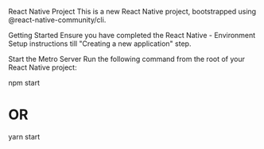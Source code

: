 React Native Project
This is a new React Native project, bootstrapped using @react-native-community/cli.

Getting Started
Ensure you have completed the React Native - Environment Setup instructions till "Creating a new application" step.

Start the Metro Server
Run the following command from the root of your React Native project:

npm start
# OR
yarn start
